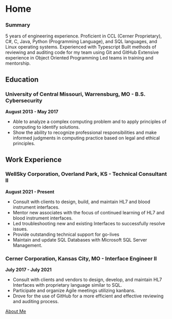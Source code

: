 # Home

### Summary
5 years of engineering experience.
Proficient in CCL (Cerner Proprietary), C#, C, Java, Python (Programming Language), and SQL
languages, and Linux operating systems.
Experienced with Typescript
Built methods of reviewing and auditing code for my team using Git and GitHub
Extensive experience in Object Oriented Programming
Led teams in training and mentorship.

## Education
### University of Central Missouri, Warrensburg, MO - B.S. Cybersecurity
**August 2013 - May 2017**
- Able to analyze a complex computing problem and to apply principles of computing to identify solutions.
- Show the ability to recognize professional responsibilities and make informed judgments in computing practice based on legal and ethical principles.

## Work Experience
### WellSky Corporation, Overland Park, KS - Technical Consultant II
**August 2021 - Present**
- Consult with clients to design, build, and maintain HL7 and blood instrument interfaces.
- Mentor new associates with the focus of continued learning of HL7 and blood instrument interfaces.
- Led troubleshooting new and existing Interfaces to successfully resolve issues.
- Provide outstanding technical support for go-lives
- Maintain and update SQL Databases with Microsoft SQL Server Management.

### Cerner Corporation, Kansas City, MO - Interface Engineer II
**July 2017 - July 2021**
- Consult with clients and vendors to design, develop, and maintain HL7 Interfaces with proprietary language similar to SQL.
- Participate and organize Agile meetings utilizing kanbans.
- Drove for the use of GitHub for a more efficient and effective reviewing and auditing process.


[About Me](https://scottikus.github.io/about/about.html)
